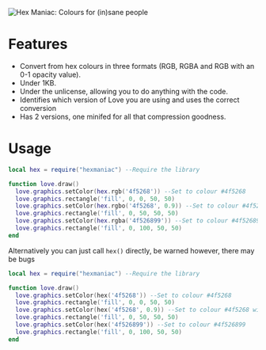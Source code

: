 ![Hex Maniac: Colours for (in)sane people](https://i.imgur.com/WRgfria.png)
# Features
- Convert from hex colours in three formats (RGB, RGBA and RGB with an 0-1 opacity value).
- Under 1KB.
- Under the unlicense, allowing you to do anything with the code.
- Identifies which version of Love you are using and uses the correct conversion
- Has 2 versions, one minifed for all that compression goodness.

# Usage
```lua
local hex = require("hexmaniac") --Require the library

function love.draw()
  love.graphics.setColor(hex.rgb('4f5268')) --Set to colour #4f5268
  love.graphics.rectangle('fill', 0, 0, 50, 50)
  love.graphics.setColor(hex.rgbo('4f5268', 0.9)) --Set to colour #4f5268 with an opacity of 0.9
  love.graphics.rectangle('fill', 0, 50, 50, 50)
  love.graphics.setColor(hex.rgba('4f526899')) --Set to colour #4f526899
  love.graphics.rectangle('fill', 0, 100, 50, 50)
end
```

Alternatively you can just call `hex()` directly, be warned however, there may be bugs

```lua
local hex = require("hexmaniac") --Require the library

function love.draw()
  love.graphics.setColor(hex('4f5268')) --Set to colour #4f5268
  love.graphics.rectangle('fill', 0, 0, 50, 50)
  love.graphics.setColor(hex('4f5268', 0.9)) --Set to colour #4f5268 with an opacity of 0.9
  love.graphics.rectangle('fill', 0, 50, 50, 50)
  love.graphics.setColor(hex('4f526899')) --Set to colour #4f526899
  love.graphics.rectangle('fill', 0, 100, 50, 50)
end
```
